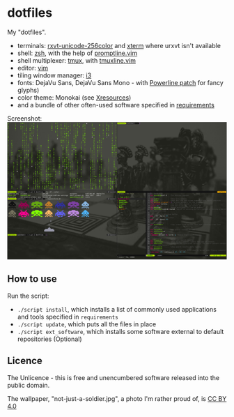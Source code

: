 dotfiles
========

My "dotfiles".


- terminals: [rxvt-unicode-256color](http://software.schmorp.de/pkg/rxvt-unicode.html) and [xterm](http://invisible-island.net/xterm/) where urxvt isn't available
- shell: [zsh](http://en.wikipedia.org/wiki/Z_shell), with the help of [promptline.vim](https://github.com/edkolev/promptline.vim)
- shell multiplexer: [tmux](http://tmux.sourceforge.net/), with [tmuxline.vim](https://github.com/edkolev/tmuxline.vim)
- editor: [vim](http://www.vim.org/)
- tiling window manager: [i3](http://i3wm.org/)
- fonts: DejaVu Sans, DejaVu Sans Mono - with [Powerline patch](https://github.com/Lokaltog/powerline-fonts) for fancy glyphs)
- color theme: Monokai (see [Xresources](Xresources))
- and a bundle of other often-used software specified in [requirements](requirements)

Screenshot:
![screenshot](dotfiles.png)

## How to use
Run the script:
- `./script install`, which installs a list of commonly used applications and tools specified in `requirements`
- `./script update`, which puts all the files in place
- `./script ext_software`, which installs some software external to default repositories (Optional)

## Licence
The Unlicence - this is free and unencumbered software released into the public domain.

The wallpaper, "not-just-a-soldier.jpg", a photo I'm rather proud of, is [CC BY 4.0](https://creativecommons.org/licenses/by/4.0/)
